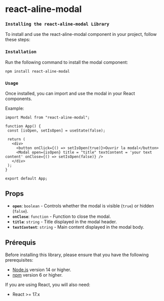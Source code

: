 # react-aline-modal

### `Installing the react-aline-modal Library`
To install and use the react-aline-modal component in your project, follow these steps:

### `Installation`
Run the following command to install the modal component:

``npm install react-aline-modal ``

### `Usage`

Once installed, you can import and use the modal in your React components.

Example:

 ``` import React, { useState } from "react";
import Modal from "react-aline-modal";

function App() {
  const [isOpen, setIsOpen] = useState(false);

  return (
    <div>
      <button onClick={() => setIsOpen(true)}>Ouvrir la modal</button>
      <Modal open={isOpen} title = "title" textContent = 'your text content' onClose={() => setIsOpen(false)} />
    </div>
  );
}

export default App;
```


## Props

- **`open`**: `boolean` - Controls whether the modal is visible (`true`) or hidden (`false`).
- **`onClose`**: `function` - Function to close the modal.
- **`title`**: `string` - Title displayed in the modal header.
- **`textContent`**: `string` - Main content displayed in the modal body.

## Prérequis

Before installing this library, please ensure that you have the following prerequisites:

- [Node.js](https://nodejs.org/en/download/) version 14 or higher.
- [npm](https://www.npmjs.com/get-npm) version 6 or higher.


If you are using React, you will also need:
- React >= 17.x





